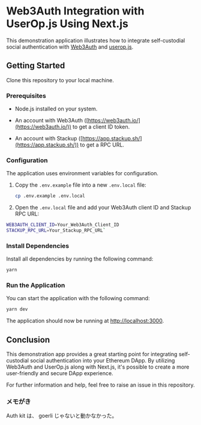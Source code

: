 # Web3Auth Integration with UserOp.js Using Next.js

This demonstration application illustrates how to integrate self-custodial social authentication with [Web3Auth](https://web3auth.io/) and [userop.js](https://github.com/stackup-wallet/userop.js).

## Getting Started

Clone this repository to your local machine.

### Prerequisites

- Node.js installed on your system.

- An account with Web3Auth ([https://web3auth.io/](https://web3auth.io/)) to get a client ID token.

- An account with Stackup ([https://app.stackup.sh/](https://app.stackup.sh/)) to get a RPC URL.

### Configuration

The application uses environment variables for configuration.

1.  Copy the `.env.example` file into a new `.env.local` file:

    ```bash
    cp .env.example .env.local
    ```

2.  Open the `.env.local` file and add your Web3Auth client ID and Stackup RPC URL:

```bash
WEB3AUTH_CLIENT_ID=Your_Web3Auth_Client_ID
STACKUP_RPC_URL=Your_Stackup_RPC_URL`
```

### Install Dependencies

Install all dependencies by running the following command:

```bash
yarn
```

### Run the Application

You can start the application with the following command:

```bash
yarn dev
```

The application should now be running at [http://localhost:3000](http://localhost:3000/).

## Conclusion

This demonstration app provides a great starting point for integrating self-custodial social authentication into your Ethereum DApp. By utilizing Web3Auth and UserOp.js along with Next.js, it's possible to create a more user-friendly and secure DApp experience.

For further information and help, feel free to raise an issue in this repository.

### メモがき

Auth kit は、 goerli じゃないと動かなかった。
